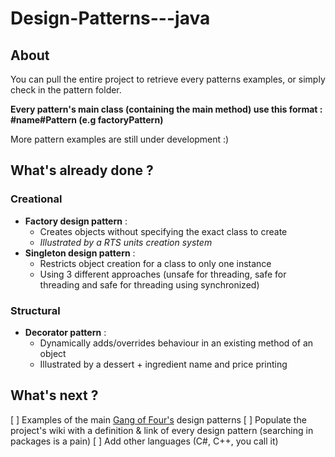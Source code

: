 # Design-Patterns---java 

## About

You can pull the entire project to retrieve every patterns examples, or simply check in the pattern folder. 

**Every pattern's main class (containing the main method) use this format : #name#Pattern (e.g factoryPattern)**

More pattern examples are still under development :)

## What's already done ?

### Creational

- **Factory design pattern** : 
  - Creates objects without specifying the exact class to create
  - *Illustrated by a RTS units creation system*
- **Singleton design pattern** : 
  - Restricts object creation for a class to only one instance
  - Using 3 different approaches (unsafe for threading, safe for threading and safe for threading using synchronized)

### Structural

- **Decorator pattern** : 
  - Dynamically adds/overrides behaviour in an existing method of an object
  - Illustrated by a dessert + ingredient name and price printing

## What's next ?

[ ] Examples of the main [Gang of Four's](https://en.wikipedia.org/wiki/Design_Patterns) design patterns
[ ] Populate the project's wiki with a definition & link of every design pattern (searching in packages is a pain)
[ ] Add other languages (C#, C++, you call it)
